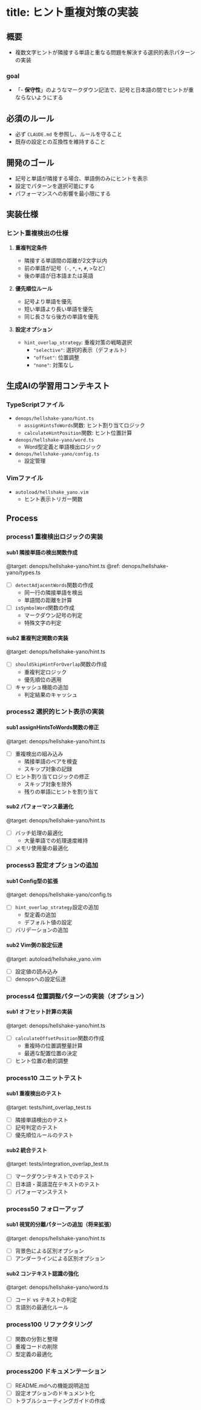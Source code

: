# title: ヒント重複対策の実装

## 概要
- 複数文字ヒントが隣接する単語と重なる問題を解決する選択的表示パターンの実装

### goal
- 「- **保守性**」のようなマークダウン記法で、記号と日本語の間でヒントが重ならないようにする

## 必須のルール
- 必ず `CLAUDE.md` を参照し、ルールを守ること
- 既存の設定との互換性を維持すること

## 開発のゴール
- 記号と単語が隣接する場合、単語側のみにヒントを表示
- 設定でパターンを選択可能にする
- パフォーマンスへの影響を最小限にする

## 実装仕様

### ヒント重複検出の仕様
1. **重複判定条件**
   - 隣接する単語間の距離が2文字以内
   - 前の単語が記号（`-`, `*`, `+`, `#`, `>`など）
   - 後の単語が日本語または英語

2. **優先順位ルール**
   - 記号より単語を優先
   - 短い単語より長い単語を優先
   - 同じ長さなら後方の単語を優先

3. **設定オプション**
   - `hint_overlap_strategy`: 重複対策の戦略選択
     - `"selective"`: 選択的表示（デフォルト）
     - `"offset"`: 位置調整
     - `"none"`: 対策なし

## 生成AIの学習用コンテキスト

### TypeScriptファイル
- `denops/hellshake-yano/hint.ts`
  - `assignHintsToWords`関数: ヒント割り当てロジック
  - `calculateHintPosition`関数: ヒント位置計算
- `denops/hellshake-yano/word.ts`
  - Word型定義と単語検出ロジック
- `denops/hellshake-yano/config.ts`
  - 設定管理

### Vimファイル
- `autoload/hellshake_yano.vim`
  - ヒント表示トリガー関数

## Process

### process1 重複検出ロジックの実装
#### sub1 隣接単語の検出関数作成
@target: denops/hellshake-yano/hint.ts
@ref: denops/hellshake-yano/types.ts
- [ ] `detectAdjacentWords`関数の作成
  - 同一行の隣接単語を検出
  - 単語間の距離を計算
- [ ] `isSymbolWord`関数の作成
  - マークダウン記号の判定
  - 特殊文字の判定

#### sub2 重複判定関数の実装
@target: denops/hellshake-yano/hint.ts
- [ ] `shouldSkipHintForOverlap`関数の作成
  - 重複判定ロジック
  - 優先順位の適用
- [ ] キャッシュ機能の追加
  - 判定結果のキャッシュ

### process2 選択的ヒント表示の実装
#### sub1 assignHintsToWords関数の修正
@target: denops/hellshake-yano/hint.ts
- [ ] 重複検出の組み込み
  - 隣接単語のペアを検査
  - スキップ対象の記録
- [ ] ヒント割り当てロジックの修正
  - スキップ対象を除外
  - 残りの単語にヒントを割り当て

#### sub2 パフォーマンス最適化
@target: denops/hellshake-yano/hint.ts
- [ ] バッチ処理の最適化
  - 大量単語での処理速度維持
- [ ] メモリ使用量の最適化

### process3 設定オプションの追加
#### sub1 Config型の拡張
@target: denops/hellshake-yano/config.ts
- [ ] `hint_overlap_strategy`設定の追加
  - 型定義の追加
  - デフォルト値の設定
- [ ] バリデーションの追加

#### sub2 Vim側の設定伝達
@target: autoload/hellshake_yano.vim
- [ ] 設定値の読み込み
- [ ] denopsへの設定伝達

### process4 位置調整パターンの実装（オプション）
#### sub1 オフセット計算の実装
@target: denops/hellshake-yano/hint.ts
- [ ] `calculateOffsetPosition`関数の作成
  - 重複時の位置調整量計算
  - 最適な配置位置の決定
- [ ] ヒント位置の動的調整

### process10 ユニットテスト
#### sub1 重複検出のテスト
@target: tests/hint_overlap_test.ts
- [ ] 隣接単語検出のテスト
- [ ] 記号判定のテスト
- [ ] 優先順位ルールのテスト

#### sub2 統合テスト
@target: tests/integration_overlap_test.ts
- [ ] マークダウンテキストでのテスト
- [ ] 日本語・英語混在テキストのテスト
- [ ] パフォーマンステスト

### process50 フォローアップ
#### sub1 視覚的分離パターンの追加（将来拡張）
@target: denops/hellshake-yano/hint.ts
- [ ] 背景色による区別オプション
- [ ] アンダーラインによる区別オプション

#### sub2 コンテキスト認識の強化
@target: denops/hellshake-yano/word.ts
- [ ] コード vs テキストの判定
- [ ] 言語別の最適化ルール

### process100 リファクタリング
- [ ] 関数の分割と整理
- [ ] 重複コードの削除
- [ ] 型定義の最適化

### process200 ドキュメンテーション
- [ ] README.mdへの機能説明追加
- [ ] 設定オプションのドキュメント化
- [ ] トラブルシューティングガイドの作成
